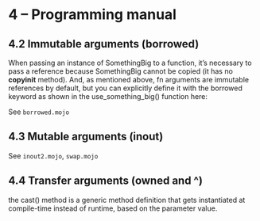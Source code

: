 # 4 – Programming manual

## 4.2 Immutable arguments (borrowed)
When passing an instance of SomethingBig to a function, it’s necessary to pass a reference because SomethingBig cannot be copied (it has no __copyinit__ method). And, as mentioned above, fn arguments are immutable references by default, but you can explicitly define it with the borrowed keyword as shown in the use_something_big() function here:

See `borrowed.mojo`

## 4.3 Mutable arguments (inout)

See `inout2.mojo`, `swap.mojo`


## 4.4 Transfer arguments (owned and ^)


the cast() method is a generic method definition that gets instantiated at compile-time instead of runtime, based on the parameter value.